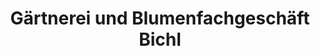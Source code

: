 ---
title: "Gärtnerei und Blumenfachgeschäft Bichl"
url: /altomuenster/gaertnerei-und-blumenfachgeschaeft-bichl/
shop: Blumen
---
